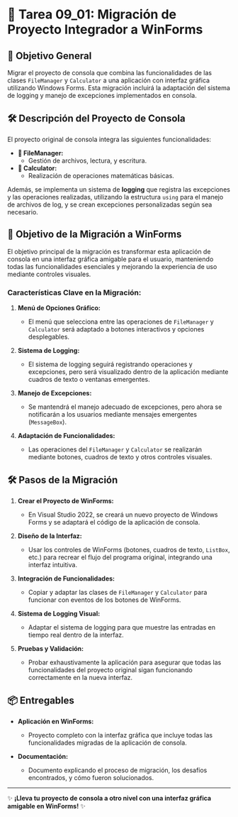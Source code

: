# 📝 Tarea 09_01: Migración de Proyecto Integrador a WinForms

## 🎯 Objetivo General
Migrar el proyecto de consola que combina las funcionalidades de las clases `FileManager` y `Calculator` a una aplicación con interfaz gráfica utilizando Windows Forms. Esta migración incluirá la adaptación del sistema de logging y manejo de excepciones implementados en consola.

## 🛠️ Descripción del Proyecto de Consola
El proyecto original de consola integra las siguientes funcionalidades:

- **📁 FileManager:**
  - Gestión de archivos, lectura, y escritura.
- **🧮 Calculator:**
  - Realización de operaciones matemáticas básicas.
  
Además, se implementa un sistema de **logging** que registra las excepciones y las operaciones realizadas, utilizando la estructura `using` para el manejo de archivos de log, y se crean excepciones personalizadas según sea necesario.

## 🚀 Objetivo de la Migración a WinForms
El objetivo principal de la migración es transformar esta aplicación de consola en una interfaz gráfica amigable para el usuario, manteniendo todas las funcionalidades esenciales y mejorando la experiencia de uso mediante controles visuales.

### Características Clave en la Migración:
1. **Menú de Opciones Gráfico:**
   - El menú que selecciona entre las operaciones de `FileManager` y `Calculator` será adaptado a botones interactivos y opciones desplegables.
   
2. **Sistema de Logging:**
   - El sistema de logging seguirá registrando operaciones y excepciones, pero será visualizado dentro de la aplicación mediante cuadros de texto o ventanas emergentes.
   
3. **Manejo de Excepciones:**
   - Se mantendrá el manejo adecuado de excepciones, pero ahora se notificarán a los usuarios mediante mensajes emergentes (`MessageBox`).

4. **Adaptación de Funcionalidades:**
   - Las operaciones del `FileManager` y `Calculator` se realizarán mediante botones, cuadros de texto y otros controles visuales.

## 🛠️ Pasos de la Migración
1. **Crear el Proyecto de WinForms:**
   - En Visual Studio 2022, se creará un nuevo proyecto de Windows Forms y se adaptará el código de la aplicación de consola.

2. **Diseño de la Interfaz:**
   - Usar los controles de WinForms (botones, cuadros de texto, `ListBox`, etc.) para recrear el flujo del programa original, integrando una interfaz intuitiva.

3. **Integración de Funcionalidades:**
   - Copiar y adaptar las clases de `FileManager` y `Calculator` para funcionar con eventos de los botones de WinForms.

4. **Sistema de Logging Visual:**
   - Adaptar el sistema de logging para que muestre las entradas en tiempo real dentro de la interfaz.

5. **Pruebas y Validación:**
   - Probar exhaustivamente la aplicación para asegurar que todas las funcionalidades del proyecto original sigan funcionando correctamente en la nueva interfaz.

## 📦 Entregables
- **Aplicación en WinForms:**
  - Proyecto completo con la interfaz gráfica que incluye todas las funcionalidades migradas de la aplicación de consola.
  
- **Documentación:**
  - Documento explicando el proceso de migración, los desafíos encontrados, y cómo fueron solucionados.

---

✨ **¡Lleva tu proyecto de consola a otro nivel con una interfaz gráfica amigable en WinForms!** ✨
